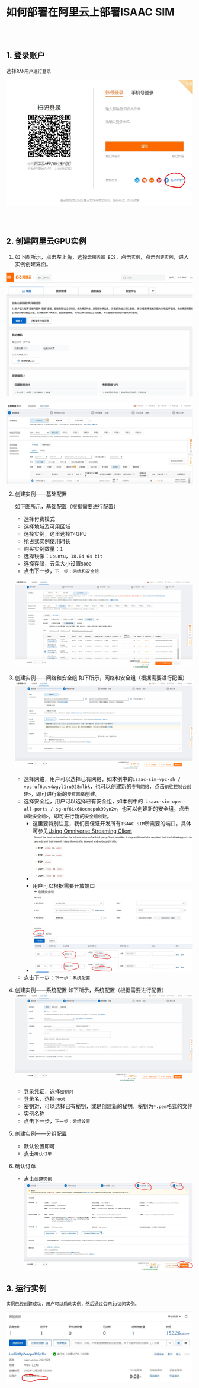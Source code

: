 # 如何部署在阿里云上部署ISAAC SIM

<br><br>
## 1. 登录账户
    
选择`RAM用户进行登录`
    
![](./images/1.1.login.JPG)

<br><br>
## 2. 创建阿里云GPU实例

1. 如下图所示，点击左上角，选择`云服务器 ECS`，点击`实例`，点击`创建实例`，进入实例创建界面。

![](./images/2.1.create_instance_entry.gif)

![](./images/2.2.create_instance_ui.JPG)

2. 创建实例——基础配置

    如下图所示，基础配置（根据需要进行配置）
    * 选择付费模式
    * 选择地域及可用区域
    * 选择实例，这里选择`T4`GPU
    * 抢占式实例使用时长
    * 购买实例数量：`1`
    * 选择镜像：`Ubuntu`，`18.04 64 bit`
    * 选择存储，云盘大小设置`500G`
    * 点击下一步，`下一步：网络和安全组 `

    ![](./images/2.2.basic_config.gif)

3. 创建实例——网络和安全组 
    如下所示，网络和安全组（根据需要进行配置）
    ![](./images/2.3.network_and_safe.gif)
    * 选择网络，用户可以选择已有网络，如本例中的`isaac-sim-vpc-sh / vpc-uf6uov4wgyl1ru928mlbk`，也可以创建新的`专有网络`，点击`前往控制台创建>`，即可进行新的`专有网络`创建。
    * 选择安全组，用户可以选择已有安全组，如本例中的` isaac-sim-open-all-ports / sg-uf6ix68ocmepok99yn2v`，也可以创建新的安全组，点击` 新建安全组>`，即可进行新的`安全组创建`。
      * 这里要特别注意，我们要保证开发所有`ISAAC SIM`所需要的端口。具体可参见[Using Omniverse Streaming Client](https://docs.omniverse.nvidia.com/app_streaming-client/app_streaming-client/user-manual.html)
      * ![](./images/2.3.1.streaming_ports.JPG)
      * 用户可以根据需要开放端口
      * ![](./images/2.3.2.open_network_ports.JPG)
    * 点击下一步：`下一步：系统配置`
4. 创建实例——系统配置
    如下所示，系统配置（根据需要进行配置）
    ![](./images/2.4.system_config.gif)
    * 登录凭证，选择`密钥对`
    * 登录名，选择`root`
    * 密钥对，可以选择已有秘钥，或是创建新的秘钥，秘钥为`*.pem`格式的文件
    * 实例名称
    * 点击下一步，`下一步：分组设置`
5. 创建实例——分组配置
   * 默认设置即可
   * 点击`确认订单`
6. 确认订单
   * 点击`创建实例`
  ![](./images/2.6.create_instance.JPG)
    
## 3. 运行实例
    实例已经创建成功，用户可以启动实例，然后通过公网ip访问实例。
![](./images/3.1.run_instance.JPG)


